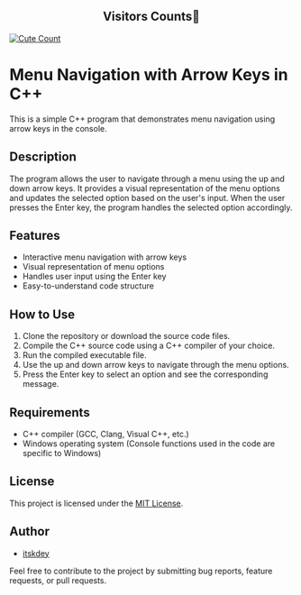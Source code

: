 <h2 align="center">Visitors Counts👀</h2>
<a href="https://github.com/itskdey/Menu-Navigation-with-Arrow-Keys-in-CPP"><img alt="Cute Count" src="https://moe-counter.glitch.me/get/@itskdey" /></a>

# Menu Navigation with Arrow Keys in C++

This is a simple C++ program that demonstrates menu navigation using arrow keys in the console.

## Description

The program allows the user to navigate through a menu using the up and down arrow keys. It provides a visual representation of the menu options and updates the selected option based on the user's input. When the user presses the Enter key, the program handles the selected option accordingly.

## Features

- Interactive menu navigation with arrow keys
- Visual representation of menu options
- Handles user input using the Enter key
- Easy-to-understand code structure

## How to Use

1. Clone the repository or download the source code files.
2. Compile the C++ source code using a C++ compiler of your choice.
3. Run the compiled executable file.
4. Use the up and down arrow keys to navigate through the menu options.
5. Press the Enter key to select an option and see the corresponding message.

## Requirements

- C++ compiler (GCC, Clang, Visual C++, etc.)
- Windows operating system (Console functions used in the code are specific to Windows)

## License

This project is licensed under the [MIT License](LICENSE).

## Author

- [itskdey](https://github.com/itskdey)

Feel free to contribute to the project by submitting bug reports, feature requests, or pull requests.

